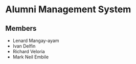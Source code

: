 # Alumni Management System

## Members
 - Lenard Mangay-ayam
 - Ivan Delfin
 - Richard Veloria
 - Mark Neil Embile